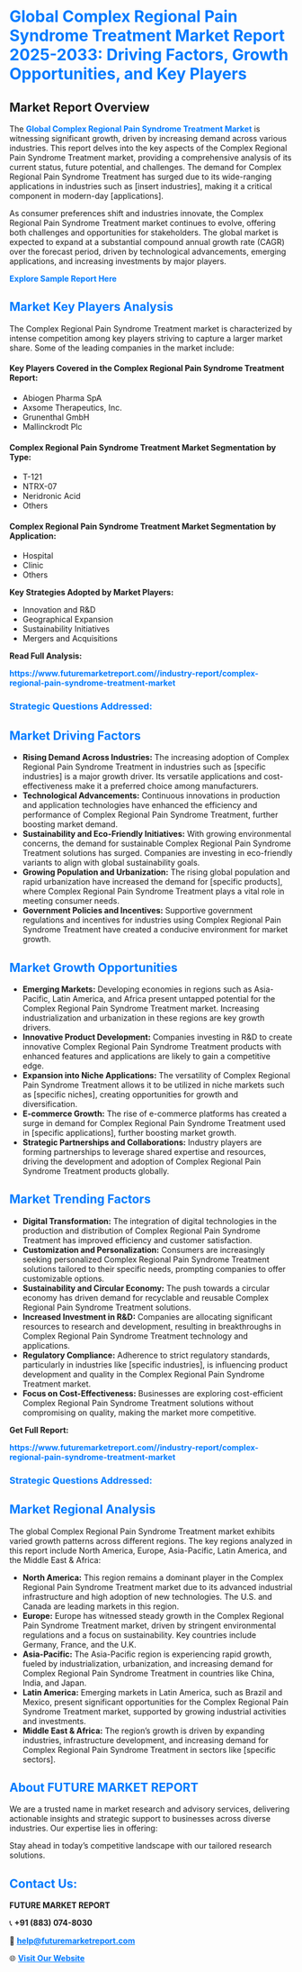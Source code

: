 <h1 style="color: #007BFF;">Global Complex Regional Pain Syndrome Treatment Market Report 2025-2033: Driving Factors, Growth Opportunities, and Key Players</h1>

<section id="overview">
<h2>Market Report Overview</h2>
<p>The <a href="https://www.futuremarketreport.com//industry-report/complex-regional-pain-syndrome-treatment-market" style="color: #007BFF; text-decoration: none;"><strong>Global Complex Regional Pain Syndrome Treatment Market</strong></a> is witnessing significant growth, driven by increasing demand across various industries. This report delves into the key aspects of the Complex Regional Pain Syndrome Treatment market, providing a comprehensive analysis of its current status, future potential, and challenges. The demand for Complex Regional Pain Syndrome Treatment has surged due to its wide-ranging applications in industries such as [insert industries], making it a critical component in modern-day [applications].</p>
<p>As consumer preferences shift and industries innovate, the Complex Regional Pain Syndrome Treatment market continues to evolve, offering both challenges and opportunities for stakeholders. The global market is expected to expand at a substantial compound annual growth rate (CAGR) over the forecast period, driven by technological advancements, emerging applications, and increasing investments by major players.</p>
</section>

<section id="overview">
<p><a href="https://www.futuremarketreport.com//request-sample/reportId=86256" style="color: #007BFF; text-decoration: none;"><strong>Explore Sample Report Here</strong></a></p>
</section>

<section id="key-players">
<h2 style="color: #007BFF;">Market Key Players Analysis</h2>
<p>The Complex Regional Pain Syndrome Treatment market is characterized by intense competition among key players striving to capture a larger market share. Some of the leading companies in the market include:</p>
<h4>Key Players Covered in the Complex Regional Pain Syndrome Treatment Report:</h4>
<ul><li>Abiogen Pharma SpA</li><li>Axsome Therapeutics, Inc.</li><li>Grunenthal GmbH</li><li>Mallinckrodt Plc</li></ul>
<h4>Complex Regional Pain Syndrome Treatment Market Segmentation by Type:</h4>
<ul><li>T-121</li><li>NTRX-07</li><li>Neridronic Acid</li><li>Others</li></ul>

<h4>Complex Regional Pain Syndrome Treatment Market Segmentation by Application:</h4>
<ul><li>Hospital</li><li>Clinic</li><li>Others</li></ul>
<p><strong>Key Strategies Adopted by Market Players:</strong></p>
<ul>
<li>Innovation and R&D</li>
<li>Geographical Expansion</li>
<li>Sustainability Initiatives</li>
<li>Mergers and Acquisitions</li>
</ul>
</section>

<section>
<p><strong>Read Full Analysis: </strong></p><a href="https://www.futuremarketreport.com//industry-report/complex-regional-pain-syndrome-treatment-market" style="color: #007BFF; text-decoration: none;"><strong>https://www.futuremarketreport.com//industry-report/complex-regional-pain-syndrome-treatment-market</strong></a>
<h3 style="color: #007BFF;">Strategic Questions Addressed:</h3>
</section>

<section id="driving-factors">
<h2 style="color: #007BFF;">Market Driving Factors</h2>
<ul>
<li><strong>Rising Demand Across Industries:</strong> The increasing adoption of Complex Regional Pain Syndrome Treatment in industries such as [specific industries] is a major growth driver. Its versatile applications and cost-effectiveness make it a preferred choice among manufacturers.</li>
<li><strong>Technological Advancements:</strong> Continuous innovations in production and application technologies have enhanced the efficiency and performance of Complex Regional Pain Syndrome Treatment, further boosting market demand.</li>
<li><strong>Sustainability and Eco-Friendly Initiatives:</strong> With growing environmental concerns, the demand for sustainable Complex Regional Pain Syndrome Treatment solutions has surged. Companies are investing in eco-friendly variants to align with global sustainability goals.</li>
<li><strong>Growing Population and Urbanization:</strong> The rising global population and rapid urbanization have increased the demand for [specific products], where Complex Regional Pain Syndrome Treatment plays a vital role in meeting consumer needs.</li>
<li><strong>Government Policies and Incentives:</strong> Supportive government regulations and incentives for industries using Complex Regional Pain Syndrome Treatment have created a conducive environment for market growth.</li>
</ul>
</section>

<section id="growth-opportunities">
<h2 style="color: #007BFF;">Market Growth Opportunities</h2>
<ul>
<li><strong>Emerging Markets:</strong> Developing economies in regions such as Asia-Pacific, Latin America, and Africa present untapped potential for the Complex Regional Pain Syndrome Treatment market. Increasing industrialization and urbanization in these regions are key growth drivers.</li>
<li><strong>Innovative Product Development:</strong> Companies investing in R&D to create innovative Complex Regional Pain Syndrome Treatment products with enhanced features and applications are likely to gain a competitive edge.</li>
<li><strong>Expansion into Niche Applications:</strong> The versatility of Complex Regional Pain Syndrome Treatment allows it to be utilized in niche markets such as [specific niches], creating opportunities for growth and diversification.</li>
<li><strong>E-commerce Growth:</strong> The rise of e-commerce platforms has created a surge in demand for Complex Regional Pain Syndrome Treatment used in [specific applications], further boosting market growth.</li>
<li><strong>Strategic Partnerships and Collaborations:</strong> Industry players are forming partnerships to leverage shared expertise and resources, driving the development and adoption of Complex Regional Pain Syndrome Treatment products globally.</li>
</ul>
</section>

<section id="trending-factors">
<h2 style="color: #007BFF;">Market Trending Factors</h2>
<ul>
<li><strong>Digital Transformation:</strong> The integration of digital technologies in the production and distribution of Complex Regional Pain Syndrome Treatment has improved efficiency and customer satisfaction.</li>
<li><strong>Customization and Personalization:</strong> Consumers are increasingly seeking personalized Complex Regional Pain Syndrome Treatment solutions tailored to their specific needs, prompting companies to offer customizable options.</li>
<li><strong>Sustainability and Circular Economy:</strong> The push towards a circular economy has driven demand for recyclable and reusable Complex Regional Pain Syndrome Treatment solutions.</li>
<li><strong>Increased Investment in R&D:</strong> Companies are allocating significant resources to research and development, resulting in breakthroughs in Complex Regional Pain Syndrome Treatment technology and applications.</li>
<li><strong>Regulatory Compliance:</strong> Adherence to strict regulatory standards, particularly in industries like [specific industries], is influencing product development and quality in the Complex Regional Pain Syndrome Treatment market.</li>
<li><strong>Focus on Cost-Effectiveness:</strong> Businesses are exploring cost-efficient Complex Regional Pain Syndrome Treatment solutions without compromising on quality, making the market more competitive.</li>
</ul>
</section>

<section>
<p><strong>Get Full Report: </strong></p><a href="https://www.futuremarketreport.com//industry-report/complex-regional-pain-syndrome-treatment-market" style="color: #007BFF; text-decoration: none;"><strong>https://www.futuremarketreport.com//industry-report/complex-regional-pain-syndrome-treatment-market</strong></a>
<h3 style="color: #007BFF;">Strategic Questions Addressed:</h3>
</section>


<section id="regional-analysis">
<h2 style="color: #007BFF;">Market Regional Analysis</h2>
<p>The global Complex Regional Pain Syndrome Treatment market exhibits varied growth patterns across different regions. The key regions analyzed in this report include North America, Europe, Asia-Pacific, Latin America, and the Middle East & Africa:</p>
<ul>
<li><strong>North America:</strong> This region remains a dominant player in the Complex Regional Pain Syndrome Treatment market due to its advanced industrial infrastructure and high adoption of new technologies. The U.S. and Canada are leading markets in this region.</li>
<li><strong>Europe:</strong> Europe has witnessed steady growth in the Complex Regional Pain Syndrome Treatment market, driven by stringent environmental regulations and a focus on sustainability. Key countries include Germany, France, and the U.K.</li>
<li><strong>Asia-Pacific:</strong> The Asia-Pacific region is experiencing rapid growth, fueled by industrialization, urbanization, and increasing demand for Complex Regional Pain Syndrome Treatment in countries like China, India, and Japan.</li>
<li><strong>Latin America:</strong> Emerging markets in Latin America, such as Brazil and Mexico, present significant opportunities for the Complex Regional Pain Syndrome Treatment market, supported by growing industrial activities and investments.</li>
<li><strong>Middle East & Africa:</strong> The region’s growth is driven by expanding industries, infrastructure development, and increasing demand for Complex Regional Pain Syndrome Treatment in sectors like [specific sectors].</li>
</ul>
</section>

<footer>
<h2 style="color: #007BFF;">About FUTURE MARKET REPORT</h2>
<p>We are a trusted name in market research and advisory services, delivering actionable insights and strategic support to businesses across diverse industries. Our expertise lies in offering:</p>

<p>Stay ahead in today’s competitive landscape with our tailored research solutions.</p>

<h2 style="color: #007BFF;">Contact Us:</h2>
<p><strong>FUTURE MARKET REPORT</strong></p>
<p>📞 <strong>+91 (883) 074-8030</strong></p>
<p>📧 <strong><a href="mailto:help@futuremarketreport.com" style="color: #007BFF;">help@futuremarketreport.com</a></strong></p>
<p>🌐 <strong><a href="https://www.futuremarketreport.com/" style="color: #007BFF;">Visit Our Website</a></strong></p>
</footer>